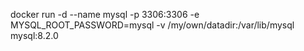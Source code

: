 docker run -d --name mysql -p 3306:3306 -e MYSQL_ROOT_PASSWORD=mysql -v /my/own/datadir:/var/lib/mysql mysql:8.2.0